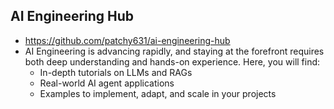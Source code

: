 ## AI Engineering Hub
- https://github.com/patchy631/ai-engineering-hub
- AI Engineering is advancing rapidly, and staying at the forefront requires both deep understanding and hands-on experience. Here, you will find:
	- In-depth tutorials on LLMs and RAGs
	- Real-world AI agent applications
	- Examples to implement, adapt, and scale in your projects